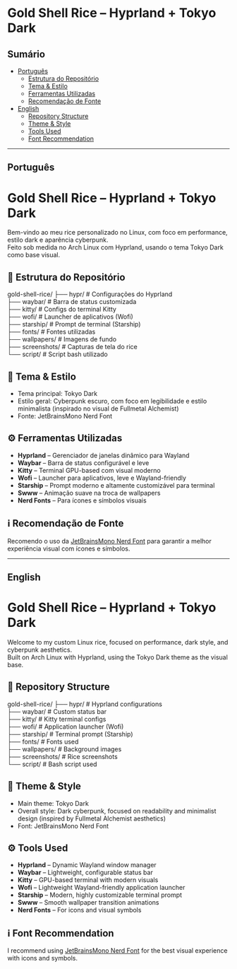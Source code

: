 # Gold Shell Rice – Hyprland + Tokyo Dark

## Sumário
- [Português](#português)
  - [Estrutura do Repositório](#estrutura-do-repositório)
  - [Tema & Estilo](#tema--estilo)
  - [Ferramentas Utilizadas](#ferramentas-utilizadas)
  - [Recomendação de Fonte](#recomendação-de-fonte)
- [English](#english)
  - [Repository Structure](#repository-structure)
  - [Theme & Style](#theme--style)
  - [Tools Used](#tools-used)
  - [Font Recommendation](#font-recommendation)

---

## Português

# Gold Shell Rice – Hyprland + Tokyo Dark

Bem-vindo ao meu rice personalizado no Linux, com foco em performance, estilo dark e aparência cyberpunk.  
Feito sob medida no Arch Linux com Hyprland, usando o tema Tokyo Dark como base visual.

## 📁 Estrutura do Repositório

gold-shell-rice/
├── hypr/ # Configurações do Hyprland  
├── waybar/ # Barra de status customizada  
├── kitty/ # Configs do terminal Kitty  
├── wofi/ # Launcher de aplicativos (Wofi)  
├── starship/ # Prompt de terminal (Starship)  
├── fonts/ # Fontes utilizadas  
├── wallpapers/ # Imagens de fundo  
├── screenshots/ # Capturas de tela do rice  
└── script/ # Script bash utilizado  

## 🎨 Tema & Estilo

- Tema principal: Tokyo Dark  
- Estilo geral: Cyberpunk escuro, com foco em legibilidade e estilo minimalista (inspirado no visual de Fullmetal Alchemist)  
- Fonte: JetBrainsMono Nerd Font  

## ⚙️ Ferramentas Utilizadas

- **Hyprland** – Gerenciador de janelas dinâmico para Wayland  
- **Waybar** – Barra de status configurável e leve  
- **Kitty** – Terminal GPU-based com visual moderno  
- **Wofi** – Launcher para aplicativos, leve e Wayland-friendly  
- **Starship** – Prompt moderno e altamente customizável para terminal  
- **Swww** – Animação suave na troca de wallpapers  
- **Nerd Fonts** – Para ícones e símbolos visuais  

## ℹ️ Recomendação de Fonte

Recomendo o uso da [JetBrainsMono Nerd Font](https://www.nerdfonts.com/font-downloads) para garantir a melhor experiência visual com ícones e símbolos.

---

## English

# Gold Shell Rice – Hyprland + Tokyo Dark

Welcome to my custom Linux rice, focused on performance, dark style, and cyberpunk aesthetics.  
Built on Arch Linux with Hyprland, using the Tokyo Dark theme as the visual base.

## 📁 Repository Structure

gold-shell-rice/
├── hypr/ # Hyprland configurations  
├── waybar/ # Custom status bar  
├── kitty/ # Kitty terminal configs  
├── wofi/ # Application launcher (Wofi)  
├── starship/ # Terminal prompt (Starship)  
├── fonts/ # Fonts used  
├── wallpapers/ # Background images  
├── screenshots/ # Rice screenshots  
└── script/ # Bash script used  

## 🎨 Theme & Style

- Main theme: Tokyo Dark  
- Overall style: Dark cyberpunk, focused on readability and minimalist design (inspired by Fullmetal Alchemist aesthetics)  
- Font: JetBrainsMono Nerd Font  

## ⚙️ Tools Used

- **Hyprland** – Dynamic Wayland window manager  
- **Waybar** – Lightweight, configurable status bar  
- **Kitty** – GPU-based terminal with modern visuals  
- **Wofi** – Lightweight Wayland-friendly application launcher  
- **Starship** – Modern, highly customizable terminal prompt  
- **Swww** – Smooth wallpaper transition animations  
- **Nerd Fonts** – For icons and visual symbols  

## ℹ️ Font Recommendation

I recommend using [JetBrainsMono Nerd Font](https://www.nerdfonts.com/font-downloads) for the best visual experience with icons and symbols.
